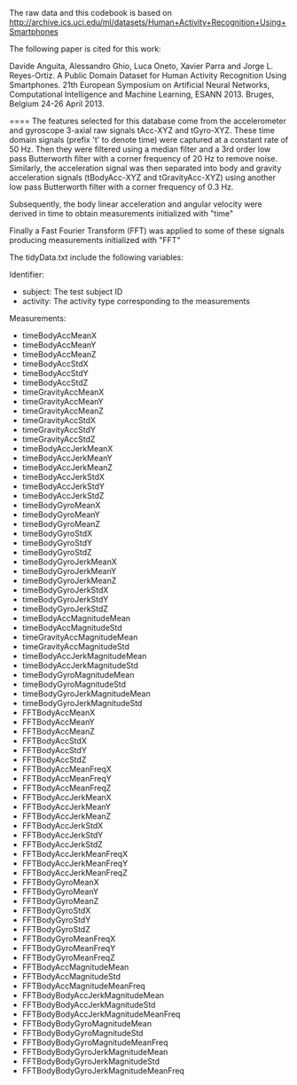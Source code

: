 
The raw data and this codebook is based on http://archive.ics.uci.edu/ml/datasets/Human+Activity+Recognition+Using+Smartphones

The following paper is cited for this work:

Davide Anguita, Alessandro Ghio, Luca Oneto, Xavier Parra and Jorge L. Reyes-Ortiz. A Public Domain Dataset for Human Activity Recognition Using Smartphones. 21th European Symposium on Artificial Neural Networks, Computational Intelligence and Machine Learning, ESANN 2013. Bruges, Belgium 24-26 April 2013.

====
The features selected for this database come from the accelerometer and gyroscope 3-axial raw signals tAcc-XYZ and tGyro-XYZ. These time domain signals (prefix 't' to denote time) were captured at a constant rate of 50 Hz. Then they were filtered using a median filter and a 3rd order low pass Butterworth filter with a corner frequency of 20 Hz to remove noise. Similarly, the acceleration signal was then separated into body and gravity acceleration signals (tBodyAcc-XYZ and tGravityAcc-XYZ) using another low pass Butterworth filter with a corner frequency of 0.3 Hz. 

Subsequently, the body linear acceleration and angular velocity were derived in time to obtain measurements initialized with "time"

Finally a Fast Fourier Transform (FFT) was applied to some of these signals producing measurements initialized with "FFT"

The tidyData.txt include the following variables:

Identifier:
- subject: The test subject ID
- activity: The activity type corresponding to the measurements

Measurements:

- timeBodyAccMeanX 
- timeBodyAccMeanY 
- timeBodyAccMeanZ 
- timeBodyAccStdX 
- timeBodyAccStdY 
- timeBodyAccStdZ 
- timeGravityAccMeanX 
- timeGravityAccMeanY 
- timeGravityAccMeanZ 
- timeGravityAccStdX 
- timeGravityAccStdY 
- timeGravityAccStdZ 
- timeBodyAccJerkMeanX 
- timeBodyAccJerkMeanY 
- timeBodyAccJerkMeanZ 
- timeBodyAccJerkStdX 
- timeBodyAccJerkStdY 
- timeBodyAccJerkStdZ 
- timeBodyGyroMeanX 
- timeBodyGyroMeanY 
- timeBodyGyroMeanZ 
- timeBodyGyroStdX 
- timeBodyGyroStdY 
- timeBodyGyroStdZ 
- timeBodyGyroJerkMeanX 
- timeBodyGyroJerkMeanY 
- timeBodyGyroJerkMeanZ 
- timeBodyGyroJerkStdX 
- timeBodyGyroJerkStdY 
- timeBodyGyroJerkStdZ 
- timeBodyAccMagnitudeMean 
- timeBodyAccMagnitudeStd 
- timeGravityAccMagnitudeMean 
- timeGravityAccMagnitudeStd 
- timeBodyAccJerkMagnitudeMean 
- timeBodyAccJerkMagnitudeStd 
- timeBodyGyroMagnitudeMean 
- timeBodyGyroMagnitudeStd 
- timeBodyGyroJerkMagnitudeMean 
- timeBodyGyroJerkMagnitudeStd 
- FFTBodyAccMeanX 
- FFTBodyAccMeanY 
- FFTBodyAccMeanZ 
- FFTBodyAccStdX 
- FFTBodyAccStdY 
- FFTBodyAccStdZ 
- FFTBodyAccMeanFreqX 
- FFTBodyAccMeanFreqY 
- FFTBodyAccMeanFreqZ 
- FFTBodyAccJerkMeanX 
- FFTBodyAccJerkMeanY 
- FFTBodyAccJerkMeanZ 
- FFTBodyAccJerkStdX 
- FFTBodyAccJerkStdY 
- FFTBodyAccJerkStdZ 
- FFTBodyAccJerkMeanFreqX 
- FFTBodyAccJerkMeanFreqY 
- FFTBodyAccJerkMeanFreqZ 
- FFTBodyGyroMeanX 
- FFTBodyGyroMeanY 
- FFTBodyGyroMeanZ 
- FFTBodyGyroStdX 
- FFTBodyGyroStdY 
- FFTBodyGyroStdZ 
- FFTBodyGyroMeanFreqX 
- FFTBodyGyroMeanFreqY 
- FFTBodyGyroMeanFreqZ 
- FFTBodyAccMagnitudeMean 
- FFTBodyAccMagnitudeStd 
- FFTBodyAccMagnitudeMeanFreq 
- FFTBodyBodyAccJerkMagnitudeMean 
- FFTBodyBodyAccJerkMagnitudeStd 
- FFTBodyBodyAccJerkMagnitudeMeanFreq 
- FFTBodyBodyGyroMagnitudeMean 
- FFTBodyBodyGyroMagnitudeStd 
- FFTBodyBodyGyroMagnitudeMeanFreq 
- FFTBodyBodyGyroJerkMagnitudeMean 
- FFTBodyBodyGyroJerkMagnitudeStd 
- FFTBodyBodyGyroJerkMagnitudeMeanFreq
